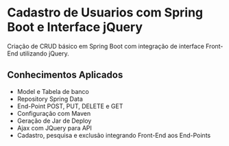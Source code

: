 # Cadastro de Usuarios com Spring Boot e Interface jQuery
Criação de CRUD básico em Spring Boot com integração de interface Front-End utilizando jQuery.
## Conhecimentos Aplicados
- Model e Tabela de banco
- Repository Spring Data
- End-Point POST, PUT, DELETE e GET
- Configuração com Maven
- Geração de Jar de Deploy
- Ajax com JQuery para API
- Cadastro, pesquisa e exclusão integrando Front-End aos End-Points
